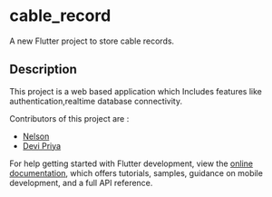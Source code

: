 # cable_record

A new Flutter project to store cable records.

## Description

This project is a web based application which Includes features like authentication,realtime database connectivity.

 Contributors of this project are :

- [Nelson](https://github.com/nelson08007)
- [Devi Priya](https://github.com/devippriya)

For help getting started with Flutter development, view the
[online documentation](https://docs.flutter.dev/), which offers tutorials,
samples, guidance on mobile development, and a full API reference.
